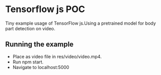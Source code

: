 # Tensorflow js POC

Tiny example usage of TensorFlow js.Using a pretrained model for body part detection on video.

## Running the example

* Place as video file in res/video/video.mp4. 
* Run npm start. 
* Navigate to localhost:5000

